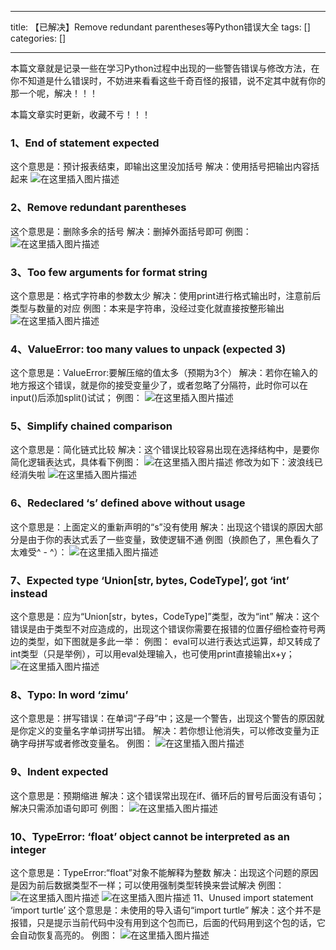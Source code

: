 
--- 
title:  【已解决】Remove redundant parentheses等Python错误大全 
tags: []
categories: [] 

---
本篇文章就是记录一些在学习Python过程中出现的一些警告错误与修改方法，在你不知道是什么错误时，不妨进来看看这些千奇百怪的报错，说不定其中就有你的那一个呢，解决！！！

本篇文章实时更新，收藏不亏！！！

### 1、End of statement expected

这个意思是：预计报表结束，即输出这里没加括号 解决：使用括号把输出内容括起来 <img src="https://img-blog.csdnimg.cn/ed798e1933d44f57b813206f24ed3dac.png?x-oss-process=image/watermark,type_d3F5LXplbmhlaQ,shadow_50,text_Q1NETiBA5L-X5Lq6TGF5bWFu,size_16,color_FFFFFF,t_70,g_se,x_16" alt="在这里插入图片描述">

### 2、Remove redundant parentheses

这个意思是：删除多余的括号 解决：删掉外面括号即可 例图： <img src="https://img-blog.csdnimg.cn/93e24392cf9e4623897bd3399542e576.png?x-oss-process=image/watermark,type_d3F5LXplbmhlaQ,shadow_50,text_Q1NETiBA5L-X5Lq6TGF5bWFu,size_20,color_FFFFFF,t_70,g_se,x_16" alt="在这里插入图片描述">

### 3、Too few arguments for format string

这个意思是：格式字符串的参数太少 解决：使用print进行格式输出时，注意前后类型与数量的对应 例图：本来是字符串，没经过变化就直接按整形输出 <img src="https://img-blog.csdnimg.cn/eb7d5b5186ae4172a10a01b80706d095.png?x-oss-process=image/watermark,type_d3F5LXplbmhlaQ,shadow_50,text_Q1NETiBA5L-X5Lq6TGF5bWFu,size_19,color_FFFFFF,t_70,g_se,x_16" alt="在这里插入图片描述">

### 4、ValueError: too many values to unpack (expected 3)

这个意思是：ValueError:要解压缩的值太多（预期为3个） 解决：若你在输入的地方报这个错误，就是你的接受变量少了，或者忽略了分隔符，此时你可以在input()后添加split()试试； 例图： <img src="https://img-blog.csdnimg.cn/0a4a1d862fa84c10a1fd50b8130198ab.png?x-oss-process=image/watermark,type_d3F5LXplbmhlaQ,shadow_50,text_Q1NETiBA5L-X5Lq6TGF5bWFu,size_20,color_FFFFFF,t_70,g_se,x_16" alt="在这里插入图片描述">

### 5、Simplify chained comparison

这个意思是：简化链式比较 解决：这个错误比较容易出现在选择结构中，是要你简化逻辑表达式，具体看下例图： <img src="https://img-blog.csdnimg.cn/0a36f3da162540219275972f6dbaf18c.png?x-oss-process=image/watermark,type_d3F5LXplbmhlaQ,shadow_50,text_Q1NETiBA5L-X5Lq6TGF5bWFu,size_15,color_FFFFFF,t_70,g_se,x_16" alt="在这里插入图片描述"> 修改为如下：波浪线已经消失啦 <img src="https://img-blog.csdnimg.cn/52fd00bfc26a4c5badc3a87cb72af125.png?x-oss-process=image/watermark,type_d3F5LXplbmhlaQ,shadow_50,text_Q1NETiBA5L-X5Lq6TGF5bWFu,size_15,color_FFFFFF,t_70,g_se,x_16" alt="在这里插入图片描述">

### 6、Redeclared ‘s’ defined above without usage

这个意思是：上面定义的重新声明的“s”没有使用 解决：出现这个错误的原因大部分是由于你的表达式丢了一些变量，致使逻辑不通 例图（换颜色了，黑色看久了太难受^ - ^）： <img src="https://img-blog.csdnimg.cn/3dc837b175464aff825fe783157b6a1f.png?x-oss-process=image/watermark,type_d3F5LXplbmhlaQ,shadow_50,text_Q1NETiBA5L-X5Lq6TGF5bWFu,size_16,color_FFFFFF,t_70,g_se,x_16" alt="在这里插入图片描述">

### 7、Expected type ‘Union[str, bytes, CodeType]’, got ‘int’ instead

这个意思是：应为“Union[str，bytes，CodeType]”类型，改为“int” 解决：这个错误是由于类型不对应造成的，出现这个错误你需要在报错的位置仔细检查符号两边的类型，如下图就是多此一举： 例图： eval可以进行表达式运算，却又转成了int类型（只是举例），可以用eval处理输入，也可使用print直接输出x+y； <img src="https://img-blog.csdnimg.cn/6c47d7a51e3a483e94bff63fe9b8fa70.png?x-oss-process=image/watermark,type_d3F5LXplbmhlaQ,shadow_50,text_Q1NETiBA5L-X5Lq6TGF5bWFu,size_20,color_FFFFFF,t_70,g_se,x_16" alt="在这里插入图片描述">

### 8、Typo: In word ‘zimu’

这个意思是：拼写错误：在单词“子母”中；这是一个警告，出现这个警告的原因就是你定义的变量名字单词拼写出错。 解决：若你想让他消失，可以修改变量为正确字母拼写或者修改变量名。 例图： <img src="https://img-blog.csdnimg.cn/2a8d850060a14b97845868f13f0d9016.png?x-oss-process=image/watermark,type_d3F5LXplbmhlaQ,shadow_50,text_Q1NETiBA5L-X5Lq6TGF5bWFu,size_20,color_FFFFFF,t_70,g_se,x_16" alt="在这里插入图片描述">

### 9、Indent expected

这个意思是：预期缩进 解决：这个错误常出现在if、循环后的冒号后面没有语句；解决只需添加语句即可 例图： <img src="https://img-blog.csdnimg.cn/50295d3b69e64b2394d899ab2aa8b0df.png?x-oss-process=image/watermark,type_d3F5LXplbmhlaQ,shadow_50,text_Q1NETiBA5L-X5Lq6TGF5bWFu,size_18,color_FFFFFF,t_70,g_se,x_16" alt="在这里插入图片描述">

### 10、TypeError: ‘float’ object cannot be interpreted as an integer

这个意思是：TypeError:“float”对象不能解释为整数 解决：出现这个问题的原因是因为前后数据类型不一样；可以使用强制类型转换来尝试解决 例图： <img src="https://img-blog.csdnimg.cn/4e3d751c58244ee9b67629f13fd6e1dc.png?x-oss-process=image/watermark,type_d3F5LXplbmhlaQ,shadow_50,text_Q1NETiBA5L-X5Lq6TGF5bWFu,size_20,color_FFFFFF,t_70,g_se,x_16" alt="在这里插入图片描述"> <img src="https://img-blog.csdnimg.cn/9653406088764a4bac62703252f79e68.png?x-oss-process=image/watermark,type_d3F5LXplbmhlaQ,shadow_50,text_Q1NETiBA5L-X5Lq6TGF5bWFu,size_20,color_FFFFFF,t_70,g_se,x_16" alt="在这里插入图片描述"> 11、Unused import statement ‘import turtle’ 这个意思是：未使用的导入语句“import turtle” 解决：这个并不是报错，只是提示当前代码中没有用到这个包而已，后面的代码用到这个包的话，它会自动恢复高亮的。 例图： <img src="https://img-blog.csdnimg.cn/134f5f70bc284221b37bb1f4f2f4d9a0.png" alt="在这里插入图片描述">
